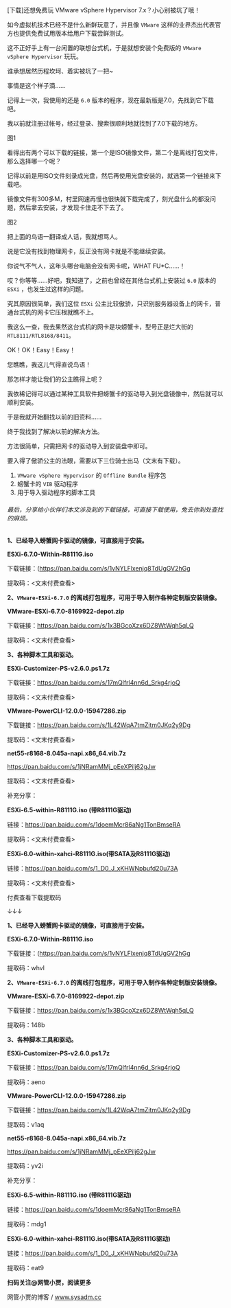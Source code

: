[下载]还想免费玩 VMware vSphere Hypervisor 7.x？小心别被坑了哦！





如今虚拟机技术已经不是什么新鲜玩意了，并且像 `VMware` 这样的业界杰出代表官方也提供免费试用版本给用户下载尝鲜测试。

这不正好手上有一台闲置的联想台式机，于是就想安装个免费版的 `VMware vSphere Hypervisor` 玩玩。

谁承想居然历程坎坷、着实被坑了一把~

事情是这个样子滴......



记得上一次，我使用的还是 `6.0` 版本的程序，现在最新版是7.0，先找到它下载吧。

我以前就注册过帐号，经过登录、搜索很顺利地就找到了7.0下载的地方。

图1



看得出有两个可以下载的链接，第一个是ISO镜像文件，第二个是离线打包文件，那么选择哪一个呢？

记得以前是用ISO文件刻录成光盘，然后再使用光盘安装的，就选第一个链接来下载吧。

镜像文件有300多M，村里网速再慢也很快就下载完成了，刻光盘什么的都没问题，然后拿去安装，才发现卡住走不下去了。

图2



把上面的鸟语一翻译成人话，我就想骂人。

说是它没有找到物理网卡，反正没有网卡就是不能继续安装。

你说气不气人，这年头哪台电脑会没有网卡呢，WHAT FU*C......！

哎？你等等......好吧，我知道了，之前也曾经在其他台式机上安装过 `6.0` 版本的 `ESXi` ，也发生过这样的问题。

究其原因很简单，我们这位 `ESXi` 公主比较傲骄，只识别服务器设备上的网卡，普通台式机的网卡它压根就瞧不上。

我这么一查，我去果然这台式机的网卡是块螃蟹卡，型号正是烂大街的 `RTL8111/RTL8168/8411`。

OK！OK！Easy！Easy！

您瞧瞧，我这儿气得直说鸟语！

那怎样才能让我们的公主瞧得上呢？

我依稀记得可以通过某种工具软件把螃蟹卡的驱动导入到光盘镜像中，然后就可以顺利安装。

于是我就开始翻找以前的旧资料......



终于我找到了解决以前的解决方法。

方法很简单，只需把网卡的驱动导入到安装盘中即可。

要入得了傲骄公主的法眼，需要以下三位骑士出马（文末有下载）。

1.  `VMware vSphere Hypervisor` 的 `Offline Bundle` 程序包
2.  螃蟹卡的 `VIB` 驱动程序
3.  用于导入驱动程序的脚本工具



###### 最后，分享给小伙伴们本文涉及到的下载链接，可直接下载使用，免去你到处查找的麻烦。

**1、已经导入螃蟹网卡驱动的镜像，可直接用于安装。**

**ESXi-6.7.0-Within-R8111G.iso**

下载链接：(https://pan.baidu.com/s/1vNYLFlxenjq8TdUgGV2hGg

提取码：<文末付费查看>



**2、`VMware-ESXi-6.7.0` 的离线打包程序，可用于导入制作各种定制版安装镜像。**

**VMware-ESXi-6.7.0-8169922-depot.zip**

下载链接：https://pan.baidu.com/s/1x3BGcoXzx6DZ8WtWqh5qLQ

提取码：<文末付费查看>



**3、各种脚本工具和驱动。**

**ESXi-Customizer-PS-v2.6.0.ps1.7z**

下载链接：https://pan.baidu.com/s/17mQlfrl4nn6d_Srkg4rjoQ

提取码：<文末付费查看>



**VMware-PowerCLI-12.0.0-15947286.zip**

下载链接：https://pan.baidu.com/s/1L42WqA7tmZitm0JKq2y9Dg

提取码：<文末付费查看>



**net55-r8168-8.045a-napi.x86_64.vib.7z**

https://pan.baidu.com/s/1jNRamMMj_pEeXPilj62gJw

提取码：<文末付费查看>



补充分享：

**ESXi-6.5-within-R8111G.iso (带R8111G驱动)**

链接：https://pan.baidu.com/s/1doemMcr86aNg1TonBmseRA

提取码：<文末付费查看>



**ESXi-6.0-within-xahci-R8111G.iso(带SATA及R8111G驱动)**

链接：https://pan.baidu.com/s/1_D0_J_xKHWNpbufd20u73A

提取码：<文末付费查看>





付费查看下载提取码

↓↓↓





**1、已经导入螃蟹网卡驱动的镜像，可直接用于安装。**

**ESXi-6.7.0-Within-R8111G.iso**

下载链接：(https://pan.baidu.com/s/1vNYLFlxenjq8TdUgGV2hGg

提取码：whvl



**2、`VMware-ESXi-6.7.0` 的离线打包程序，可用于导入制作各种定制版安装镜像。**

**VMware-ESXi-6.7.0-8169922-depot.zip**

下载链接：https://pan.baidu.com/s/1x3BGcoXzx6DZ8WtWqh5qLQ

提取码：148b



**3、各种脚本工具和驱动。**

**ESXi-Customizer-PS-v2.6.0.ps1.7z**

下载链接：https://pan.baidu.com/s/17mQlfrl4nn6d_Srkg4rjoQ

提取码：aeno



**VMware-PowerCLI-12.0.0-15947286.zip**

下载链接：https://pan.baidu.com/s/1L42WqA7tmZitm0JKq2y9Dg

提取码：v1aq



**net55-r8168-8.045a-napi.x86_64.vib.7z**

https://pan.baidu.com/s/1jNRamMMj_pEeXPilj62gJw

提取码：yv2i



补充分享：

**ESXi-6.5-within-R8111G.iso (带R8111G驱动)**

链接：https://pan.baidu.com/s/1doemMcr86aNg1TonBmseRA

提取码：mdg1



**ESXi-6.0-within-xahci-R8111G.iso(带SATA及R8111G驱动)**

链接：https://pan.baidu.com/s/1_D0_J_xKHWNpbufd20u73A

提取码：eat9







**扫码关注@网管小贾，阅读更多**

网管小贾的博客 / www.sysadm.cc


